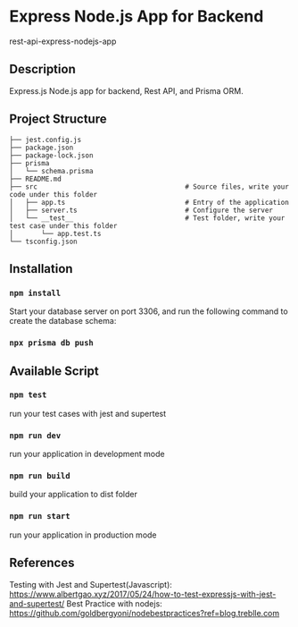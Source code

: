 # Express Node.js App for Backend
rest-api-express-nodejs-app


## Description
Express.js Node.js app for backend, Rest API, and Prisma ORM.

## Project Structure
```
├── jest.config.js
├── package.json
├── package-lock.json
├── prisma
│   └── schema.prisma
├── README.md
├── src                                     # Source files, write your code under this folder
│   ├── app.ts                              # Entry of the application
│   ├── server.ts                           # Configure the server
│   └── __test__                            # Test folder, write your test case under this folder
│       └── app.test.ts
└── tsconfig.json
```

## Installation

### `npm install`
Start your database server on port 3306, and run the following command to create the database schema:
### `npx prisma db push`

## Available Script
### `npm test`
run your test cases with jest and supertest


### `npm run dev`
run your application in development mode

### `npm run build`
build your application to dist folder

### `npm run start`
run your application in production mode
## References
Testing with Jest and Supertest(Javascript): https://www.albertgao.xyz/2017/05/24/how-to-test-expressjs-with-jest-and-supertest/
Best Practice with nodejs: https://github.com/goldbergyoni/nodebestpractices?ref=blog.treblle.com